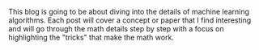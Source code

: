 This blog is going to be about diving into the details of machine learning algorithms.  Each post will cover a concept or paper that I find interesting and will go through the math details step by step with a focus on highlighting the "tricks" that make the math work.